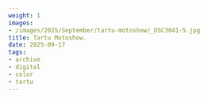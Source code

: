 ```yaml
---
weight: 1
images:
- /images/2025/September/tartu-motoshow/_DSC3041-5.jpg
title: Tartu Motoshow.
date: 2025-09-17
tags:
- archive
- digital
- color
- tartu
---
```


